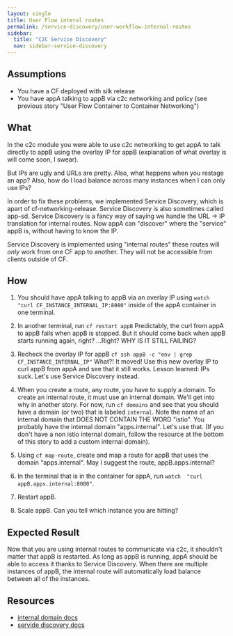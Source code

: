 ```yaml
---
layout: single
title: User Flow interal routes
permalink: /service-discovery/user-workflow-internal-routes
sidebar:
  title: "C2C Service Discovery"
  nav: sidebar-service-discovery
---
```


## Assumptions
- You have a CF deployed with silk release
- You have appA  talking to appB via c2c networking and policy (see previous
  story "User Flow Container to Container Networking")

## What

In the c2c module you were able to use c2c networking to get appA to talk
directly to appB using the overlay IP for appB (explanation of what overlay is
will come soon, I swear).

But IPs are ugly and URLs are pretty. Also, what happens when you restage an
app? Also, how do I load balance across many instances when I can only use IPs?

In order to fix these problems, we implemented Service Discovery, which is
apart of cf-networking-release. Service Discovery is also sometimes called
app-sd. Service Discovery is a fancy way of saying we handle the URL -> IP
translation for internal routes. Now appA can "discover" where the "service"
appB is, without having to know the IP.

Service Discovery is implemented using "internal routes" these routes will
*only* work from one CF app to another. They will not be accessible from
clients outside of CF.

## How

1. You should have appA talking to appB via an overlay IP using `watch  "curl
   CF_INSTANCE_INTERNAL_IP:8080"` inside of the appA container in one terminal.

1. In another terminal, run `cf restart appB` Predictably, the curl from appA
   to appB fails when appB is stopped. But it should come back when appB starts
   running again, right? ...Right? WHY IS IT STILL FAILING?

1. Recheck the overlay IP for appB `cf ssh appB -c "env | grep
   CF_INSTANCE_INTERNAL_IP"` What?! It moved! Use this new overlay IP to curl
   appB from appA and see that it still works. Lesson learned: IPs suck. Let's
   use Service Discovery instead.

1. When you create a route, any route, you have to supply a domain. To create
   an internal route, it must use an internal domain. We'll get into why in
   another story. For now, run `cf domains` and see that you should have a
   domain (or two) that is labeled `internal`.  Note the name of an internal
   domain that DOES NOT CONTAIN THE WORD "istio". You probably have the
   internal domain "apps.internal". Let's use that. (If you don't have a non
   istio internal domain, follow the resource at the bottom of this story to
   add a custom internal domain).

1. Using `cf map-route`, create and map a route for appB that uses the domain
   "apps.internal". May I suggest the route, appB.apps.internal?

1. In the terminal that is in the container for appA, run `watch  "curl
   appB.apps.internal:8080"`.

1. Restart appB.

1. Scale appB. Can you tell which instance you are hitting?

## Expected Result

Now that you are using internal routes to communicate via c2c, it shouldn't
matter that appB is restarted. As long as appB is running, appA should be able
to access it thanks to Service Discovery. When there are multiple instances of
appB, the internal route will automatically load balance between all of the
instances.

## Resources

* [internal domain docs](https://github.com/cloudfoundry/cf-networking-release/blob/develop/docs/app-sd.md#internal-domains)
* [servide discovery docs](https://github.com/cloudfoundry/cf-networking-release/blob/develop/docs/app-sd.md)
